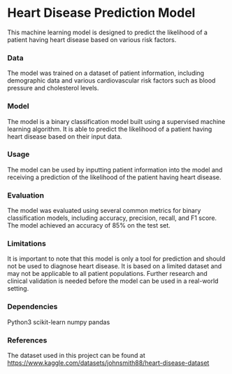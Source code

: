 
# Heart Disease Prediction Model
This machine learning model is designed to predict the likelihood of a patient having heart disease based on various risk factors.

### Data
The model was trained on a dataset of patient information, including demographic data and various cardiovascular risk factors such as blood pressure and cholesterol levels.

### Model
The model is a binary classification model built using a supervised machine learning algorithm. It is able to predict the likelihood of a patient having heart disease based on their input data.

### Usage
The model can be used by inputting patient information into the model and receiving a prediction of the likelihood of the patient having heart disease.

### Evaluation
The model was evaluated using several common metrics for binary classification models, including accuracy, precision, recall, and F1 score. The model achieved an accuracy of 85% on the test set.

### Limitations
It is important to note that this model is only a tool for prediction and should not be used to diagnose heart disease. It is based on a limited dataset and may not be applicable to all patient populations. Further research and clinical validation is needed before the model can be used in a real-world setting.

### Dependencies
Python3
scikit-learn
numpy
pandas

### References
The dataset used in this project can be found at https://www.kaggle.com/datasets/johnsmith88/heart-disease-dataset

